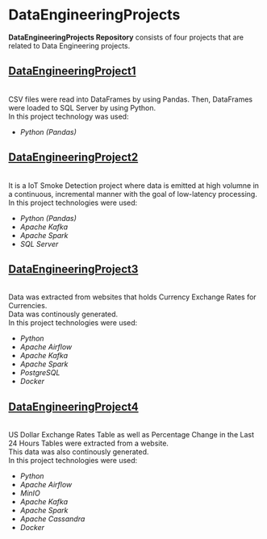 # DataEngineeringProjects
**DataEngineeringProjects Repository** consists of four projects that are related to Data Engineering projects.

## [DataEngineeringProject1](https://github.com/Longwinter93/DataEngineeringProjects/tree/main/DataEngineeringProject1)
<br />CSV files were read into DataFrames by using Pandas. Then, DataFrames were loaded to SQL Server by using Python.
<br />In this project technology was used:
- _Python (Pandas)_

## [DataEngineeringProject2](https://github.com/Longwinter93/DataEngineeringProjects/tree/main/DataEngineeringProject2)
<br />It is a IoT Smoke Detection project where data is emitted at high volumne in a continuous, incremental manner with the goal of low-latency processing.
<br />In this project technologies were used:
- _Python (Pandas)_
- _Apache Kafka_
- _Apache Spark_
- _SQL Server_

## [DataEngineeringProject3](https://github.com/Longwinter93/DataEngineeringProjects/tree/main/DataEngineeringProject3)
<br />Data was extracted from websites that holds Currency Exchange Rates for Currencies.
<br />Data was continously generated.
<br />In this project technologies were used:
- _Python_
- _Apache Airflow_
- _Apache Kafka_
- _Apache Spark_
- _PostgreSQL_
- _Docker_

## [DataEngineeringProject4](https://github.com/Longwinter93/DataEngineeringProjects/tree/main/DataEngineeringProject4)
<br />US Dollar Exchange Rates Table as well as Percentage Change in the Last 24 Hours Tables were extracted from a website. 
<br />This data was also continously generated.
<br />In this project technologies were used:
- _Python_
- _Apache Airflow_
- _MinIO_
- _Apache Kafka_
- _Apache Spark_
- _Apache Cassandra_
- _Docker_



